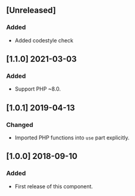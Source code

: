 ## [Unreleased]
### Added
- Added codestyle check

## [1.1.0] 2021-03-03
### Added
- Support PHP ~8.0.

## [1.0.1] 2019-04-13
### Changed
- Imported PHP functions into `use` part explicitly.

## [1.0.0] 2018-09-10
### Added
- First release of this component.
